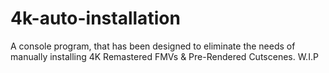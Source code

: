 # 4k-auto-installation
A console program, that has been designed to eliminate the needs of manually installing 4K Remastered FMVs &amp; Pre-Rendered Cutscenes. W.I.P
